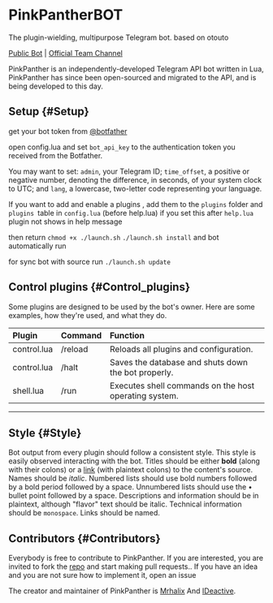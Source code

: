 # PinkPantherBOT


The plugin-wielding, multipurpose Telegram bot.
based on otouto

[Public Bot](http://telegram.me/pinkpantherbot) | [Official  Team Channel](http://telegram.me/royalteamch)

PinkPanther is an independently-developed Telegram API bot written in Lua, PinkPanther has since been open-sourced and migrated to the API, and is being developed to this day.

## Setup {#Setup}
get your bot token from [@botfather](http://telegram.me/botfather)

open config.lua and set `bot_api_key` to the authentication token you received from the Botfather.

You may want to set: `admin`, your Telegram ID; `time_offset`, a positive or negative number, denoting the difference, in seconds, of your system clock to UTC; and `lang`, a lowercase, two-letter code representing your language.

If you want to add and enable a plugins , add them to the `plugins` folder and `plugins `table in `config.lua` (before help.lua) if you set this after `help.lua` plugin not shows in help message

then return
```chmod +x ./launch.sh```
```./launch.sh install```
and bot automatically run

for sync bot with source run
```./launch.sh update```

## Control plugins {#Control_plugins}
Some plugins are designed to be used by the bot's owner. Here are some examples, how they're used, and what they do.

| Plugin | Command | Function |
|:-------|:--------|:---------|
| control.lua | /reload | Reloads all plugins and configuration. |
| control.lua | /halt | Saves the database and shuts down the bot properly. |
| shell.lua | /run | Executes shell commands on the host operating system. |

* * *


## Style {#Style}
Bot output from every plugin should follow a consistent style. This style is easily observed interacting with the bot.
Titles should be either **bold** (along with their colons) or a [link](http://otou.to) (with plaintext colons) to the content's source. Names should be _italic_. Numbered lists should use bold numbers followed by a bold period followed by a space. Unnumbered lists should use the • bullet point followed by a space. Descriptions and information should be in plaintext, although "flavor" text should be italic. Technical information should be `monospace`. Links should be named.

## Contributors {#Contributors}
Everybody is free to contribute to PinkPanther. If you are interested, you are invited to fork the [repo](http://github.com/royalteam/PinkPantherBot) and start making pull requests.. If you have an idea and you are not sure how to implement it, open an issue

The creator and maintainer of PinkPanther is [Mrhalix](http://telegram.me/mrhalix) And [IDeactive](http://telegram.me/IDeactive).

